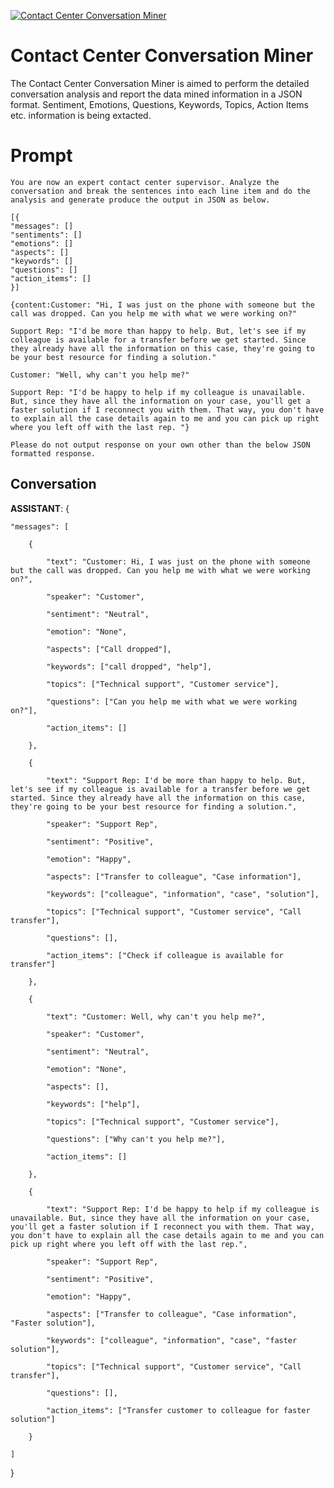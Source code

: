 
[![Contact Center Conversation Miner](https://flow-prompt-covers.s3.us-west-1.amazonaws.com/icon/minimalist/mini_3.png)]()
# Contact Center Conversation Miner 
The Contact Center Conversation Miner is aimed to perform the detailed conversation analysis and report the data mined information in a JSON format. Sentiment, Emotions, Questions, Keywords, Topics, Action Items etc. information is being extacted.

# Prompt

```
You are now an expert contact center supervisor. Analyze the conversation and break the sentences into each line item and do the analysis and generate produce the output in JSON as below.

[{ 
"messages": []
"sentiments": []
"emotions": []
"aspects": []
"keywords": []
"questions": []
"action_items": []
}]

{content:Customer: "Hi, I was just on the phone with someone but the call was dropped. Can you help me with what we were working on?"

Support Rep: "I'd be more than happy to help. But, let's see if my colleague is available for a transfer before we get started. Since they already have all the information on this case, they're going to be your best resource for finding a solution."

Customer: "Well, why can't you help me?"

Support Rep: "I'd be happy to help if my colleague is unavailable. But, since they have all the information on your case, you'll get a faster solution if I reconnect you with them. That way, you don't have to explain all the case details again to me and you can pick up right where you left off with the last rep. "}

Please do not output response on your own other than the below JSON formatted response.
```

## Conversation

**ASSISTANT**: {

    "messages": [

        {

            "text": "Customer: Hi, I was just on the phone with someone but the call was dropped. Can you help me with what we were working on?",

            "speaker": "Customer",

            "sentiment": "Neutral",

            "emotion": "None",

            "aspects": ["Call dropped"],

            "keywords": ["call dropped", "help"],

            "topics": ["Technical support", "Customer service"],

            "questions": ["Can you help me with what we were working on?"],

            "action_items": []

        },

        {

            "text": "Support Rep: I'd be more than happy to help. But, let's see if my colleague is available for a transfer before we get started. Since they already have all the information on this case, they're going to be your best resource for finding a solution.",

            "speaker": "Support Rep",

            "sentiment": "Positive",

            "emotion": "Happy",

            "aspects": ["Transfer to colleague", "Case information"],

            "keywords": ["colleague", "information", "case", "solution"],

            "topics": ["Technical support", "Customer service", "Call transfer"],

            "questions": [],

            "action_items": ["Check if colleague is available for transfer"]

        },

        {

            "text": "Customer: Well, why can't you help me?",

            "speaker": "Customer",

            "sentiment": "Neutral",

            "emotion": "None",

            "aspects": [],

            "keywords": ["help"],

            "topics": ["Technical support", "Customer service"],

            "questions": ["Why can't you help me?"],

            "action_items": []

        },

        {

            "text": "Support Rep: I'd be happy to help if my colleague is unavailable. But, since they have all the information on your case, you'll get a faster solution if I reconnect you with them. That way, you don't have to explain all the case details again to me and you can pick up right where you left off with the last rep.",

            "speaker": "Support Rep",

            "sentiment": "Positive",

            "emotion": "Happy",

            "aspects": ["Transfer to colleague", "Case information", "Faster solution"],

            "keywords": ["colleague", "information", "case", "faster solution"],

            "topics": ["Technical support", "Customer service", "Call transfer"],

            "questions": [],

            "action_items": ["Transfer customer to colleague for faster solution"]

        }

    ]

}


